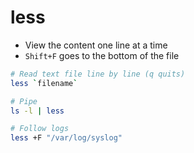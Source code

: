 # less

- View the content one line at a time
- `Shift+F` goes to the bottom of the file

```sh
# Read text file line by line (q quits)
less `filename`

# Pipe
ls -l | less

# Follow logs
less +F "/var/log/syslog"
```
